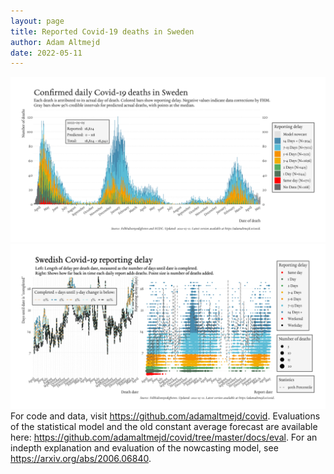 ```yaml
---
layout: page
title: Reported Covid-19 deaths in Sweden
author: Adam Altmejd
date: 2022-05-11
---
```


![Graph of Swedish Covid-19 deaths with reporting delay.](deaths_lag_sweden_2022-05-11.png "Swedish Covid-19 deaths.")
![Graph of Swedish Covid-19 reporting delay in daily deaths.](lag_trend_sweden_2022-05-11.png "Trend in Swedish Covid-19 mortality reporting delay.")
For code and data, visit <https://github.com/adamaltmejd/covid>.
Evaluations of the statistical model and the old constant average forecast are available here: <https://github.com/adamaltmejd/covid/tree/master/docs/eval>.
For an indepth explanation and evaluation of the nowcasting model, see <https://arxiv.org/abs/2006.06840>.
